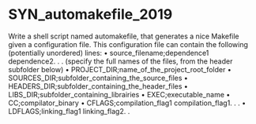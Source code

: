 # SYN_automakefile_2019

Write a shell script named automakefile, that generates a nice Makefile given a configuration file.
This configuration file can contain the following (potentially unordered) lines:
• source_filename;dependence1 dependence2. . .
(specify the full names of the files, from the header subfolder below)
• PROJECT_DIR;name_of_the_project_root_folder
• SOURCES_DIR;subfolder_containing_the_source_files
• HEADERS_DIR;subfolder_containing_the_header_files
• LIBS_DIR;subfolder_containing_librairies
• EXEC;executable_name
• CC;compilator_binary
• CFLAGS;compilation_flag1 compilation_flag1. . .
• LDFLAGS;linking_flag1 linking_flag2. .

